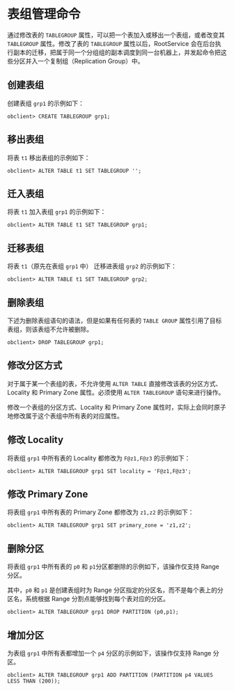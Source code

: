表组管理命令 
===========================



通过修改表的 `TABLEGROUP` 属性，可以把一个表加入或移出一个表组，或者改变其 `TABLEGROUP` 属性。修改了表的 `TABLEGROUP` 属性以后，RootService 会在后台执行副本的迁移，把属于同一个分组组的副本调度到同一台机器上，并发起命令把这些分区并入一个复制组（Replication Group）中。

创建表组 
-------------------------

创建表组 `grp1` 的示例如下：

    obclient> CREATE TABLEGROUP grp1;



移出表组 
-------------

将表 `t1` 移出表组的示例如下：

    obclient> ALTER TABLE t1 SET TABLEGROUP '';



迁入表组 
-------------

将表 `t1` 加入表组 `grp1` 的示例如下：

    obclient> ALTER TABLE t1 SET TABLEGROUP grp1;



迁移表组 
-------------

将表 `t1`（原先在表组 `grp1` 中） 迁移进表组 `grp2` 的示例如下：

    obclient> ALTER TABLE t1 SET TABLEGROUP grp2;



删除表组 
-------------

下述为删除表组语句的语法，但是如果有任何表的 `TABLE GROUP` 属性引用了目标表组，则该表组不允许被删除。

    obclient> DROP TABLEGROUP grp1;



修改分区方式 
---------------

对于属于某一个表组的表，不允许使用 `ALTER TABLE` 直接修改该表的分区方式、Locality 和 Primary Zone 属性。必须使用 `ALTER TABLEGROUP` 语句来进行操作。

修改一个表组的分区方式、Locality 和 Primary Zone 属性时，实际上会同时原子地修改属于这个表组中所有表的对应属性。

修改 Locality 
--------------------

将表组 `grp1` 中所有表的 Locality 都修改为 `F@z1,F@z3` 的示例如下：

    obclient> ALTER TABLEGROUP grp1 SET locality = 'F@z1,F@z3';



修改 Primary Zone 
------------------------

将表组 `grp1` 中所有表的 Primary Zone 都修改为 `z1,z2` 的示例如下：

    obclient> ALTER TABLEGROUP grp1 SET primary_zone = 'z1,z2';



删除分区 
-------------

将表组 `grp1` 中所有表的 `p0` 和 `p1`分区都删除的示例如下，该操作仅支持 Range 分区。

其中，`p0` 和 `p1` 是创建表组时为 Range 分区指定的分区名，而不是每个表上的分区名，系统根据 Range 分割点能够找到每个表对应的分区。

    obclient> ALTER TABLEGROUP grp1 DROP PARTITION (p0,p1);



增加分区 
-------------

为表组 `grp1` 中所有表都增加一个 `p4` 分区的示例如下，该操作仅支持 Range 分区。

    obclient> ALTER TABLEGROUP grp1 ADD PARTITION (PARTITION p4 VALUES LESS THAN (200));


